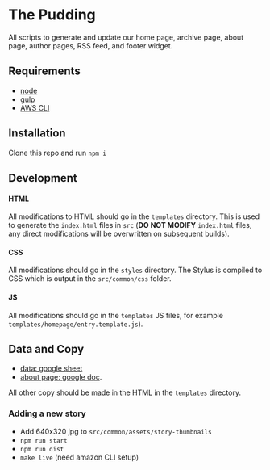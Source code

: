 # The Pudding

All scripts to generate and update our home page, archive page, about page, author pages, RSS feed, and footer widget.

## Requirements

- [node](https://nodejs.org)
- [gulp](https://gulpjs.com/)
- [AWS CLI](https://aws.amazon.com/cli/)

## Installation

Clone this repo and run `npm i`

## Development

#### HTML

All modifications to HTML should go in the `templates` directory. This is used
to generate the `index.html` files in `src` (**DO NOT MODIFY** `index.html`
files, any direct modifications will be overwritten on subsequent builds).

#### CSS

All modifications should go in the `styles` directory. The Stylus is compiled to CSS which is output in the `src/common/css` folder.

#### JS

All modifications should go in the `templates` JS files, for example `templates/homepage/entry.template.js`).

## Data and Copy

- [data: google sheet](https://docs.google.com/spreadsheets/d/157mDBFAmsOdkO9f7RgUSgrQm1dzrpB9V3nN5-cEIQN0/edit#gid=0)
- [about page: google doc](https://drive.google.com/open?id=1TRc-grkFei5z0JGVULkgRRV5dy4QU5-F1Lhh-Vd11mU).

All other copy should be made in the HTML in the `templates` directory.

### Adding a new story

- Add 640x320 jpg to `src/common/assets/story-thumbnails`
- `npm run start`
- `npm run dist`
- `make live` (need amazon CLI setup)
